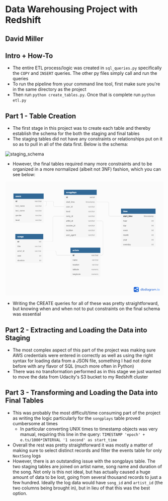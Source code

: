 # Data Warehousing Project with Redshift
## David Miller

## Intro + How-To
* The entire ETL process/logic was created in `sql_queries.py` specifically the `COPY` and `INSERT` queries. The other py files simply call and run the queries
* To run the pipeline from your command line tool, first make sure you're in the same directory as the project
* Then run `python create_tables.py`. Once that is complete run `python etl.py`


## Part 1 - Table Creation
* The first stage in this project was to create each table and thereby establish the schema for the both the staging and final tables
* The staging tables did not have any constraints or relationships put on it so as to pull in all of the data first. Below is the schema:

![staging_schema](staging_sechema.PNG)
* However, the final tables required many more constraints and to be organized in a more normalized (albeit not 3NF) fashion, which you can see below:

![schema](schema.png)
* Writing the CREATE queries for all of these was pretty straightforward, but knowing when and when not to put constraints on the final schema was essential

## Part 2 - Extracting and Loading the Data into Staging
* The most complex aspect of this part of the project was making sure AWS credentials were entered in correctly as well as using the right syntax for loading data from a JSON file, something I had not done before with any flavor of SQL (much more often in Python)
* There was no transformation performed as in this stage we just wanted to move the data from Udacity's S3 bucket to my Redshift cluster

## Part 3 - Transforming and Loading the Data into Final Tables
* This was probably the most difficult/time consuming part of the project as writing the logic particularly for the `songplays` table proved cumbersome at times
    * In particular converting UNIX times to timestamp objects was very manual, requiring this line in the query: `TIMESTAMP 'epoch' + e.ts/1000*INTERVAL '1 second' as start_time`
* Overall the rest was pretty straightforward it was mostly a matter of making sure to select distinct records and filter the events table for only `NextSong` logs
* However, there is an outstanding issue with the songplays table. The two staging tables are joined on artist name, song name and duration of the song. Not only is this not ideal, but has actually caused a huge amount of data to be lost, going from several thousand records to just a few hundred. Ideally the log data would have `song_id` and `artist_id` (the two columns being brought in), but in lieu of that this was the best option.
